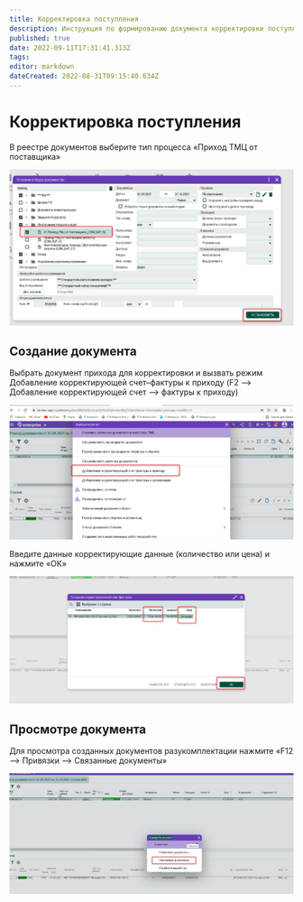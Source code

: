 ```yaml
---
title: Корректировка поступления
description: Инструкция по формированию документа корректировки поступления
published: true
date: 2022-09-11T17:31:41.313Z
tags: 
editor: markdown
dateCreated: 2022-08-31T09:15:40.634Z
---
```


# Корректировка поступления

В реестре документов выберите тип процесса «Приход ТМЦ от поставщика»

![](<../../../assets/0 (8)1.png>)

## Создание документа

Выбрать документ прихода для корректировки и вызвать режим Добавление корректирующей счет–фактуры к приходу (F2 –> Добавление корректирующей счет –> фактуры к приходу)

![](<../../../assets/1 (62)1.png>)

Введите данные корректирующие данные (количество или цена) и нажмите «ОК»

![](<../../../assets/2 (6)1.png>)

## Просмотре документа

Для просмотра созданных документов разукомплектации нажмите «F12 –> Привязки –> Связанные документы»

![](<../../../assets/3 (25)1.png>)
